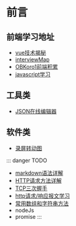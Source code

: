 # 前言

## 前端学习地址
* [vue技术揭秘](https://ustbhuangyi.github.io/vue-analysis/reactive/)
* [interviewMap](https://yuchengkai.cn/docs/zh/frontend/#%E5%86%85%E7%BD%AE%E7%B1%BB%E5%9E%8B)
* [OBKoro1前端积累](http://obkoro1.com/web_accumulate/accumulate/#%E5%89%8D%E7%AB%AF%E7%A7%AF%E7%B4%AF)
* [javascript学习](https://developer.mozilla.org/zh-CN/docs/Web/JavaScript/Reference/Classes)

## 工具类
* [JSON在线编辑器](https://www.qqe2.com/)

## 软件类
* [录屏转动图](https://github.com/MY729/blog/raw/gh-pages/tools/GifCam.zip)

::: danger TODO
  *  [markdown语法详解](https://localhost:7729/blog/article/markdown%E8%AF%AD%E6%B3%95%E8%AF%A6%E8%A7%A3.html)
  *  [HTTP请求方法详解](http://localhost:7729/blog/internetwork/HTTP%E8%AF%B7%E6%B1%82%E6%96%B9%E6%B3%95%E8%AF%A6%E8%A7%A3.html)  
  * [TCP三次握手](http://localhost:7729/blog/internetwork/TCP%E4%B8%89%E6%AC%A1%E6%8F%A1%E6%89%8B.html)  
  * [http请求/响应报文学习](http://localhost:7729/blog/internetwork/http%E8%AF%B7%E6%B1%82%E5%92%8C%E5%93%8D%E5%BA%94%E6%8A%A5%E6%96%87%E7%BB%93%E6%9E%84.html)  
  * [常用数组和字符串方法](http://localhost:7729/blog/accumulate/JavaScript/%E5%B8%B8%E7%94%A8%E6%95%B0%E7%BB%84%E5%92%8C%E5%AD%97%E7%AC%A6%E4%B8%B2%E6%96%B9%E6%B3%95.html)  
  * nodeJs
  * promise
:::